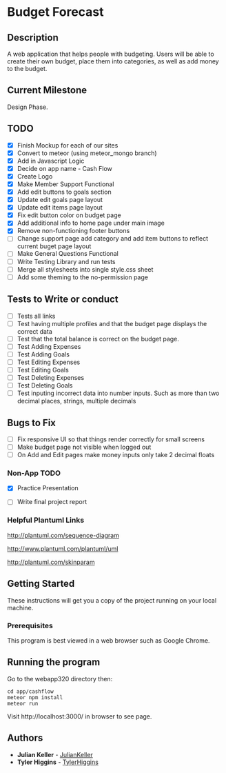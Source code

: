 # Budget Forecast
## Description
A web application that helps people with budgeting.  Users will be able to create their own budget, place them into categories, as well as add money to the budget.


## Current Milestone
Design Phase.

## TODO
- [x] Finish Mockup for each of our sites
- [x] Convert to meteor (using meteor_mongo branch)
- [x] Add in Javascript Logic
- [x] Decide on app name - Cash Flow
- [x] Create Logo
- [x] Make Member Support Functional
- [x] Add edit buttons to goals section
- [x] Update edit goals page layout
- [x] Update edit items page layout
- [x] Fix edit button color on budget page
- [x] Add additional info to home page under main image
- [x] Remove non-functioning footer buttons 
- [ ] Change support page add category and add item buttons to reflect current buget page layout
- [ ] Make General Questions Functional
- [ ] Write Testing Library and run tests
- [ ] Merge all stylesheets into single style.css sheet
- [ ] Add some theming to the no-permission page

## Tests to Write or conduct
- [ ] Tests all links
- [ ] Test having multiple profiles and that the budget page displays the correct data
- [ ] Test that the total balance is correct on the budget page.
- [ ] Test Adding Expenses
- [ ] Test Adding Goals
- [ ] Test Editing Expenses
- [ ] Test Editing Goals
- [ ] Test Deleting Expenses
- [ ] Test Deleting Goals
- [ ] Test inputing incorrect data into number inputs. Such as more than two decimal places, strings, multiple decimals

## Bugs to Fix
- [ ] Fix responsive UI so that things render correctly for small screens
- [ ] Make budget page not visible when logged out
- [ ] On Add and Edit pages make money inputs only take 2 decimal floats

### Non-App TODO
- [x] Practice Presentation
- [ ] Write final project report


### Helpful Plantuml Links
http://plantuml.com/sequence-diagram

http://www.plantuml.com/plantuml/uml

http://plantuml.com/skinparam

## Getting Started

These instructions will get you a copy of the project running on your local machine.

### Prerequisites

This program is best viewed in a web browser such as Google Chrome.

## Running the program

Go to the webapp320 directory then:<br/>
```
cd app/cashflow
meteor npm install
meteor run
```

Visit http://localhost:3000/ in browser to see page.
## Authors

* **Julian Keller**  - [JulianKeller](https://github.com/JulianKeller)
* **Tyler Higgins**  - [TylerHiggins](https://github.com/tylerhiggins)